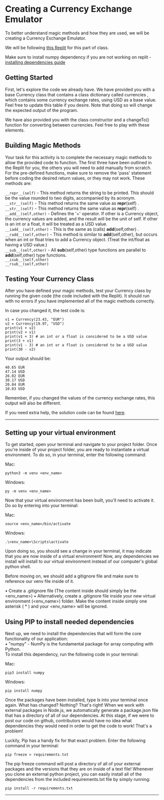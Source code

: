 # Creating a Currency Exchange Emulator
To better understand magic methods and how they are used, we will be creating a Currency Exchange Emulator.

We will be following [this Replit](https://replit.com/@SD-Team/Python-1044#main.py) for this part of class.

Make sure to install numpy dependency if you are not working on replit - [installing dependencies guide](https://github.com/michaelangelesz/currency_exchange_emulator#using-pip-to-install-needed-dependencies)

## Getting Started
First, let's explore the code we already have. We have provided you with a base Currency class that contains a class dictionary called currencies , which contains some currency exchange rates, using USD as a base value. Feel free to update this table if you desire. Note that doing so will change the expected output of the program.

We have also provided you with the class constructor and a changeTo() function for converting between currencies. Feel free to play with these elements.

## Building Magic Methods
Your task for this activity is to complete the necessary magic methods to allow the provided code to function. The first three have been outlined in the Replit for you, the others you will need to add manually from scratch. For the pre-defined functions, make sure to remove the 'pass' statement before coding the desired return values, or they may not work. These methods are:

`__repr__(self)` - This method returns the string to be printed. This should be the value rounded to two digits, accompanied by its acronym.<br />
`__str__(self)` - This method returns the same value as __repr__(self) .<br />
`__str__(self)` - This method returns the same value as __repr__(self) .<br />
`__add__(self,other)` - Defines the '+' operator. If other is a Currency object, the currency values are added, and the result will be the unit of self. If other is an int or a float, it will be treated as a USD value.<br />
`__iadd__(self,other)` - This is the same as (calls) __add__(self,other) .<br />
`__radd__(self,other)` - This method is similar to __add__(self,other), but occurs when an int or float tries to add a Currency object. (Treat the int/float as having a USD value.)<br />
`__sub__(self,other)` - All __sub__(self,other) type functions are parallel to __add__(self,other) type functions.<br />
`__isub__(self,other)`<br />
`__rsub__(self,other)`<br />

## Testing Your Currency Class
After you have defined your magic methods, test your Currency class by running the given code (the code included with the Replit). It should run with no errors if you have implemented all of the magic methods correctly.

In case you changed it, the test code is:

```
v1 = Currency(23.43, "EUR")
v2 = Currency(19.97, "USD")
print(v1 + v2)
print(v2 + v1)
print(v1 + 3) # an int or a float is considered to be a USD value
print(3 + v1)
print(v1 - 3) # an int or a float is considered to be a USD value
print(30 - v2) 
```

Your output should be:

```
40.65 EUR
47.14 USD
26.02 EUR
30.17 USD
20.84 EUR
10.03 USD
```

Remember, if you changed the values of the currency exchange rates, this output will also be different.

If you need extra help, the solution code can be found [here](https://replit.com/@SD-Team/1044-Solution#main.py).
<hr />

## Setting up your virtual environment
To get started, open your terminal and navigate to your project folder. Once you're inside of your project folder, you are ready to instantiate a virtual environment. To do so, in your terminal, enter the following command:

Mac:
```
python3 -m venv <env_name>
```

Windows:
```
py -m venv <env_name>
```

Now that your virtual environment has been built, you'll need to activate it. Do so by entering into your terminal:

Mac:
```
source <env_name>/bin/activate
```

Windows:
```
.\<env_name>\Scripts\activate
```

Upon doing so, you should see a change in your terminal, it may indicate that you are now inside of a virtual environment! Now, any dependencies we install will install to our virtual environment instead of our computer's global python shell.

Before moving on, we should add a gitignore file and make sure to reference our venv file inside of it.

• Create a .gitignore file (The content inside should simply be the <env_name>)
• Alternatively, create a .gitignore file inside your new virtual environment (<env_name>) folder. Make the content inside simply one asterisk ( * ) and your <env_name> will be ignored.

## Using PIP to install needed dependencies
Next up, we need to install the dependencies that will form the core functionality of our application:<br />
• "numpy" - NumPy is the fundamental package for array computing with Python.<br />
To install this dependency, run the following code in your terminal:

Mac:
```
pip3 install numpy
```

Windows:
```
pip install numpy
```

Once the packages have been installed, type ls into your terminal once again. What has changed? Nothing? That's right! When we work with external packages in Node.js, we automatically generate a package.json file that has a directory of all of our dependencies. At this stage, if we were to post our code on github, contributors would have no idea what dependencies they would need in order to get the code to work! That's a problem!

Luckily, Pip has a handy fix for that exact problem. Enter the following command in your terminal:

```
pip freeze > requirements.txt
```

The pip freeze command will post a directory of all of your external packages and the versions that they are on inside of a text file! Whenever you clone an external python project, you can easily install all of the dependencies from the included requirements.txt file by simply running:

```
pip install -r requirements.txt
```
<hr />

